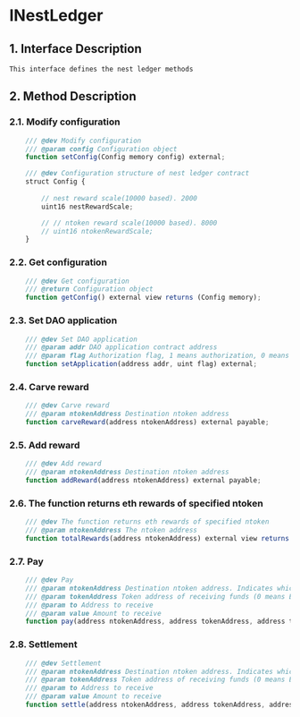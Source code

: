 # INestLedger

## 1. Interface Description
    This interface defines the nest ledger methods

## 2. Method Description

### 2.1. Modify configuration

```javascript
    /// @dev Modify configuration
    /// @param config Configuration object
    function setConfig(Config memory config) external;
```
```javascript
    /// @dev Configuration structure of nest ledger contract
    struct Config {
        
        // nest reward scale(10000 based). 2000
        uint16 nestRewardScale;

        // // ntoken reward scale(10000 based). 8000
        // uint16 ntokenRewardScale;
    }
```

### 2.2. Get configuration

```javascript
    /// @dev Get configuration
    /// @return Configuration object
    function getConfig() external view returns (Config memory);
```

### 2.3. Set DAO application

```javascript
    /// @dev Set DAO application
    /// @param addr DAO application contract address
    /// @param flag Authorization flag, 1 means authorization, 0 means cancel authorization
    function setApplication(address addr, uint flag) external;
```

### 2.4. Carve reward

```javascript
    /// @dev Carve reward
    /// @param ntokenAddress Destination ntoken address
    function carveReward(address ntokenAddress) external payable;
```

### 2.5. Add reward

```javascript
    /// @dev Add reward
    /// @param ntokenAddress Destination ntoken address
    function addReward(address ntokenAddress) external payable;
```

### 2.6. The function returns eth rewards of specified ntoken

```javascript
    /// @dev The function returns eth rewards of specified ntoken
    /// @param ntokenAddress The ntoken address
    function totalRewards(address ntokenAddress) external view returns (uint);
```

### 2.7. Pay

```javascript
    /// @dev Pay
    /// @param ntokenAddress Destination ntoken address. Indicates which ntoken to pay with
    /// @param tokenAddress Token address of receiving funds (0 means ETH)
    /// @param to Address to receive
    /// @param value Amount to receive
    function pay(address ntokenAddress, address tokenAddress, address to, uint value) external;
```

### 2.8. Settlement

```javascript
    /// @dev Settlement
    /// @param ntokenAddress Destination ntoken address. Indicates which ntoken to settle with
    /// @param tokenAddress Token address of receiving funds (0 means ETH)
    /// @param to Address to receive
    /// @param value Amount to receive
    function settle(address ntokenAddress, address tokenAddress, address to, uint value) external payable;
```
